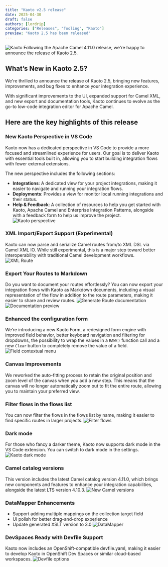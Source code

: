 ```yaml
---
title: "Kaoto v2.5 release"
date: 2025-04-30
draft: false
authors: [lordrip]
categories: ["Releases", "Tooling", "Kaoto"]
preview: "Kaoto 2.5 has been released"
---
```


![Kaoto](cover.png)
Following the Apache Camel 4.11.0 release, we're happy to announce the release of Kaoto 2.5.

## What’s New in Kaoto 2.5?

We're thrilled to announce the release of Kaoto 2.5, bringing new features, improvements, and bug fixes to enhance your integration experience.

With significant improvements to the UI, expanded support for Camel XML, and new export and documentation tools, Kaoto continues to evolve as the go-to low-code integration editor for Apache Camel.
## Here are the key highlights of this release

### New Kaoto Perspective in VS Code
Kaoto now has a dedicated perspective in VS Code to provide a more focused and streamlined experience for users.  Our goal is to deliver Kaoto with essential tools built in, allowing you to start building integration flows with fewer external extensions.

The new perspective includes the following sections:
* **Integrations**: A dedicated view for your project integrations, making it easier to navigate and running your integration flows.
* **Deployments**: Provides a view for monitor local running integrations and their status.
* **Help & Feedback**: A collection of resources to help you get started with Kaoto, Apache Camel and Enterprise Integration Patterns, alongside with a feedback form to help us improve the project.
![Kaoto perspective](kaoto-perspective.png)

### XML Import/Export Support (Experimental)
Kaoto can now parse and serialize Camel routes from/to XML DSL via Camel XML IO. While still experimental, this is a major step toward better interoperability with traditional Camel development workflows.
![XML Route](xml-route.png)

### Export Your Routes to Markdown
Do you want to document your routes effortlessly? You can now export your integration flows with Kaoto as Markdown documents, including a visual representation of the flow in addition to the route parameters, making it easier to share and review routes.
![Generate Route documentation](generate-route-documentation.png)
![Documentation preview](documentation-preview.png)

### Enhanced the configuration form
We’re introducing a new Kaoto Form, a redesigned form engine with improved field behavior, better keyboard navigation and filtering for dropdowns, the possibility to wrap the values in a `RAW()` function call and a new `Clear` button to completely remove the value of a field.
![Field contextual menu](field-contextual-menu.png)

### Canvas Improvements
We reworked the auto-fitting process to retain the original position and zoom level of the canvas when you add a new step. This means that the canvas will no longer automatically zoom out to fit the entire route, allowing you to maintain your preferred view.

### Filter flows in the flows list
You can now filter the flows in the flows list by name, making it easier to find specific routes in larger projects.
![Filter flows](filter-flows.png)

### Dark mode
For those who fancy a darker theme, Kaoto now supports dark mode in the VS Code extension. You can switch to dark mode in the settings.
![Kaoto dark mode](kaoto-dark-mode.png)

### Camel catalog versions
This version includes the latest Camel catalog version 4.11.0, which brings new components and features to enhance your integration capabilities, alongside the latest LTS version 4.10.3.
![New Camel versions](new-camel-versions.png)

### DataMapper Enhancements
* Support adding multiple mappings on the collection target field
* UI polish for better drag-and-drop experience
* Update generated XSLT version to 3.0
![DataMapper](datamapper.png)

### DevSpaces Ready with Devfile Support
Kaoto now includes an OpenShift-compatible devfile.yaml, making it easier to develop Kaoto in OpenShift Dev Spaces or similar cloud-based workspaces.
![Devfile options](openshift-commands.png)
